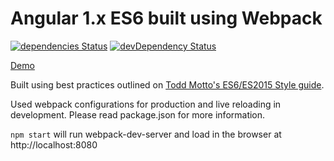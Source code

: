 # Angular 1.x ES6 built using Webpack
[![dependencies Status](https://david-dm.org/stepquick/angular-es6/status.svg)](https://david-dm.org/stepquick/angular-es6)
[![devDependency Status](https://david-dm.org/stepquick/angular-es6/dev-status.svg?branch=master)](https://david-dm.org/stepquick/angular-es6#info=devDependencies)

[Demo](http://stepquick.net/angular-es6/)

Built using best practices outlined on [Todd Motto's ES6/ES2015 Style guide](https://github.com/toddmotto/angular-styleguide).

Used webpack configurations for production and live reloading in development. Please read package.json for more information.

``npm start`` will run webpack-dev-server and load in the browser at http://localhost:8080
